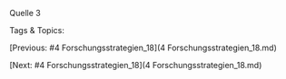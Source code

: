  
Quelle 3 

   Tags & Topics:
   

[Previous: #4 Forschungsstrategien_18](4 Forschungsstrategien_18.md)

[Next: #4 Forschungsstrategien_18](4 Forschungsstrategien_18.md)